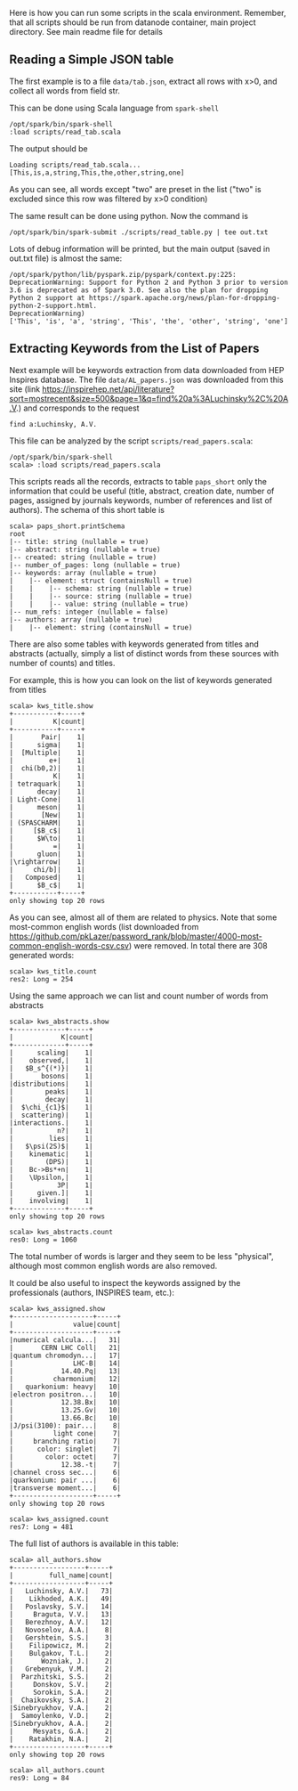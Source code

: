 Here is how you can run some scripts in the scala environment. Remember, that all scripts should be run from datanode container, main project directory. See main readme file for details

## Reading a Simple JSON table

The first example is to a file `data/tab.json`, extract all rows with x>0, and collect all words from field str.

This can be done using Scala language from `spark-shell`

    /opt/spark/bin/spark-shell
    :load scripts/read_tab.scala

The output should be

    Loading scripts/read_tab.scala...
    [This,is,a,string,This,the,other,string,one]

As you can see, all words except "two" are preset in the list ("two" is excluded since this row was filtered by x>0 condition)

The same result can be done using python. Now the command is

    /opt/spark/bin/spark-submit ./scripts/read_table.py | tee out.txt

Lots of debug information will be printed, but the main output (saved in out.txt file) is almost the same:

    /opt/spark/python/lib/pyspark.zip/pyspark/context.py:225: DeprecationWarning: Support for Python 2 and Python 3 prior to version 3.6 is deprecated as of Spark 3.0. See also the plan for dropping Python 2 support at https://spark.apache.org/news/plan-for-dropping-python-2-support.html.
    DeprecationWarning)
    ['This', 'is', 'a', 'string', 'This', 'the', 'other', 'string', 'one']

## Extracting Keywords from the List of Papers

Next example will be keywords extraction from data downloaded from HEP Inspires database. The file `data/AL_papers.json` was downloaded from this site (link https://inspirehep.net/api/literature?sort=mostrecent&size=500&page=1&q=find%20a%3ALuchinsky%2C%20A.V.) and corresponds to the request

    find a:Luchinsky, A.V.

This file can be analyzed by the script `scripts/read_papers.scala`:

    /opt/spark/bin/spark-shell
    scala> :load scripts/read_papers.scala

This scripts reads all the records, extracts to table `paps_short` only the information that could be useful (title, abstract, creation date, number of pages, assigned by journals keywords, number of references and list of authors). The schema of this short table is

    scala> paps_short.printSchema
    root
    |-- title: string (nullable = true)
    |-- abstract: string (nullable = true)
    |-- created: string (nullable = true)
    |-- number_of_pages: long (nullable = true)
    |-- keywords: array (nullable = true)
    |    |-- element: struct (containsNull = true)
    |    |    |-- schema: string (nullable = true)
    |    |    |-- source: string (nullable = true)
    |    |    |-- value: string (nullable = true)
    |-- num_refs: integer (nullable = false)
    |-- authors: array (nullable = true)
    |    |-- element: string (containsNull = true)

There are also some tables with keywords generated from titles and abstracts (actually, simply a list of distinct words from these sources with number of counts) and titles.

For example, this is how you can look on the list of keywords generated from titles

    scala> kws_title.show
    +-----------+-----+
    |          K|count|
    +-----------+-----+
    |       Pair|    1|
    |      sigma|    1|
    |  [Multiple|    1|
    |         e+|    1|
    |  chi(b0,2)|    1|
    |          K|    1|
    | tetraquark|    1|
    |      decay|    1|
    | Light-Cone|    1|
    |      meson|    1|
    |       [New|    1|
    | (SPASCHARM|    1|
    |     [$B_c$|    1|
    |      $W\to|    1|
    |          =|    1|
    |      gluon|    1|
    |\rightarrow|    1|
    |     chi/b]|    1|
    |   Composed|    1|
    |      $B_c$|    1|
    +-----------+-----+
    only showing top 20 rows

As you can see, almost all of them are related to physics. Note that some most-common english words (list downloaded from https://github.com/pkLazer/password_rank/blob/master/4000-most-common-english-words-csv.csv) were removed. In total there are 308 generated words:

    scala> kws_title.count
    res2: Long = 254

Using the same approach we can list and count number of words from abstracts

    scala> kws_abstracts.show
    +-------------+-----+
    |            K|count|
    +-------------+-----+
    |      scaling|    1|
    |    observed,|    1|
    |   $B_s^{(*)}|    1|
    |       bosons|    1|
    |distributions|    1|
    |        peaks|    1|
    |        decay|    1|
    |  $\chi_{c1}$|    1|
    |  scattering)|    1|
    |interactions.|    1|
    |           n?|    1|
    |         lies|    1|
    |   $\psi(2S)$|    1|
    |    kinematic|    1|
    |        (DPS)|    1|
    |    Bc->Bs*+n|    1|
    |    \Upsilon,|    1|
    |           3P|    1|
    |      given.]|    1|
    |    involving|    1|
    +-------------+-----+
    only showing top 20 rows

    scala> kws_abstracts.count
    res0: Long = 1060

The total number of words is larger and they seem to be less "physical", although most common english words are also removed.

It could be also useful to inspect the keywords assigned by the professionals (authors, INSPIRES team, etc.):

    scala> kws_assigned.show
    +--------------------+-----+
    |               value|count|
    +--------------------+-----+
    |numerical calcula...|   31|
    |       CERN LHC Coll|   21|
    |quantum chromodyn...|   17|
    |               LHC-B|   14|
    |            14.40.Pq|   13|
    |          charmonium|   12|
    |   quarkonium: heavy|   10|
    |electron positron...|   10|
    |            12.38.Bx|   10|
    |            13.25.Gv|   10|
    |            13.66.Bc|   10|
    |J/psi(3100): pair...|    8|
    |          light cone|    7|
    |     branching ratio|    7|
    |      color: singlet|    7|
    |        color: octet|    7|
    |            12.38.-t|    7|
    |channel cross sec...|    6|
    |quarkonium: pair ...|    6|
    |transverse moment...|    6|
    +--------------------+-----+
    only showing top 20 rows

    scala> kws_assigned.count
    res7: Long = 481

The full list of authors is available in this table:

    scala> all_authors.show
    +------------------+-----+
    |         full_name|count|
    +------------------+-----+
    |   Luchinsky, A.V.|   73|
    |    Likhoded, A.K.|   49|
    |   Poslavsky, S.V.|   14|
    |     Braguta, V.V.|   13|
    |   Berezhnoy, A.V.|   12|
    |   Novoselov, A.A.|    8|
    |   Gershtein, S.S.|    3|
    |    Filipowicz, M.|    2|
    |    Bulgakov, T.L.|    2|
    |       Wozniak, J.|    2|
    |   Grebenyuk, V.M.|    2|
    |  Parzhitski, S.S.|    2|
    |     Donskov, S.V.|    2|
    |     Sorokin, S.A.|    2|
    |  Chaikovsky, S.A.|    2|
    |Sinebryukhov, V.A.|    2|
    |  Samoylenko, V.D.|    2|
    |Sinebryukhov, A.A.|    2|
    |     Mesyats, G.A.|    2|
    |    Ratakhin, N.A.|    2|
    +------------------+-----+
    only showing top 20 rows

    scala> all_authors.count
    res9: Long = 84
